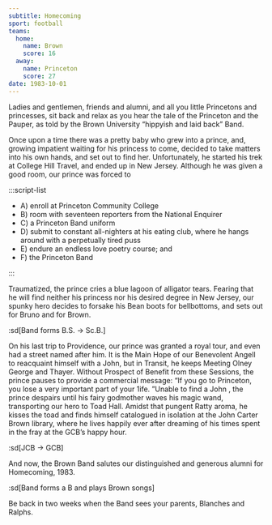 ```yaml
---
subtitle: Homecoming
sport: football
teams:
  home:
    name: Brown
    score: 16
  away:
    name: Princeton
    score: 27
date: 1983-10-01
---
```


Ladies and gentlemen, friends and alumni, and all you little Princetons and princesses, sit back and relax as you hear the tale of the Princeton and the Pauper, as told by the Brown University “hippyish and laid back” Band.

Once upon a time there was a pretty baby who grew into a prince, and, growing impatient waiting for his princess to come, decided to take matters into his own hands, and set out to find her. Unfortunately, he started his trek at College Hill Travel, and ended up in New Jersey. Although he was given a good room, our prince was forced to

:::script-list

- A) enroll at Princeton Community College
- B) room with seventeen reporters from the National Enquirer
- C) a Princeton Band uniform
- D) submit to constant all-nighters at his eating club, where he hangs around with a perpetually tired puss
- E) endure an endless love poetry course; and
- F) the Princeton Band

:::

Traumatized, the prince cries a blue lagoon of alligator tears. Fearing that he will find neither his princess nor his desired degree in New Jersey, our spunky hero decides to forsake his Bean boots for bellbottoms, and sets out for Bruno and for Brown.

:sd[Band forms B.S. → Sc.B.]

On his last trip to Providence, our prince was granted a royal tour, and even had a street named after him. It is the Main Hope of our Benevolent Angell to reacquaint himself with a John, but in Transit, he keeps Meeting Olney George and Thayer. Without Prospect of Benefit from these Sessions, the prince pauses to provide a commercial message: “If you go to Princeton, you lose a very important part of your 1ife. ”Unable to find a John , the prince despairs until his fairy godmother waves his magic wand, transporting our hero to Toad Hall. Amidst that pungent Ratty aroma, he kisses the toad and finds himself catalogued in isolation at the John Carter Brown library, where he lives happily ever after dreaming of his times spent in the fray at the GCB’s happy hour.

:sd[JCB → GCB]

And now, the Brown Band salutes our distinguished and generous alumni for Homecoming, 1983.

:sd[Band forms a B and plays Brown songs]

Be back in two weeks when the Band sees your parents, Blanches and Ralphs.
